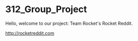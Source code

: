 # 312_Group_Project

Hello, welcome to our project: Team Rocket's Rocket Reddit. 

http://rocketreddit.com
